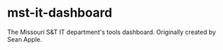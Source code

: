 # mst-it-dashboard
The Missouri S&amp;T IT department's tools dashboard. Originally created by Sean Apple.
